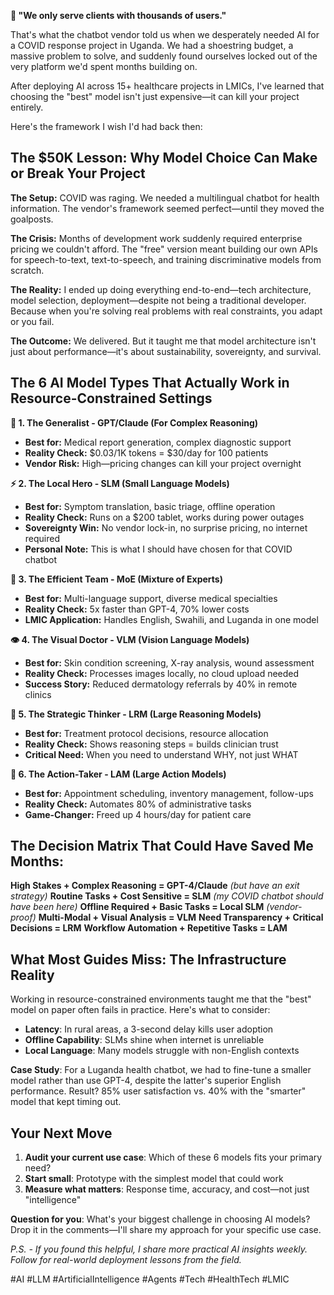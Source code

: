 **🚨 "We only serve clients with thousands of users."**

That's what the chatbot vendor told us when we desperately needed AI for a COVID response project in Uganda. We had a shoestring budget, a massive problem to solve, and suddenly found ourselves locked out of the very platform we'd spent months building on.

After deploying AI across 15+ healthcare projects in LMICs, I've learned that choosing the "best" model isn't just expensive—it can kill your project entirely.

Here's the framework I wish I'd had back then:

## **The $50K Lesson: Why Model Choice Can Make or Break Your Project**

**The Setup:** COVID was raging. We needed a multilingual chatbot for health information. The vendor's framework seemed perfect—until they moved the goalposts.

**The Crisis:** Months of development work suddenly required enterprise pricing we couldn't afford. The "free" version meant building our own APIs for speech-to-text, text-to-speech, and training discriminative models from scratch.

**The Reality:** I ended up doing everything end-to-end—tech architecture, model selection, deployment—despite not being a traditional developer. Because when you're solving real problems with real constraints, you adapt or you fail.

**The Outcome:** We delivered. But it taught me that model architecture isn't just about performance—it's about sustainability, sovereignty, and survival.

## **The 6 AI Model Types That Actually Work in Resource-Constrained Settings**

**🧠 1. The Generalist - GPT/Claude (For Complex Reasoning)**
- **Best for:** Medical report generation, complex diagnostic support
- **Reality Check:** $0.03/1K tokens = $30/day for 100 patients
- **Vendor Risk:** High—pricing changes can kill your project overnight

**⚡ 2. The Local Hero - SLM (Small Language Models)**
- **Best for:** Symptom translation, basic triage, offline operation
- **Reality Check:** Runs on a $200 tablet, works during power outages
- **Sovereignty Win:** No vendor lock-in, no surprise pricing, no internet required
- **Personal Note:** This is what I should have chosen for that COVID chatbot

**🤝 3. The Efficient Team - MoE (Mixture of Experts)**
- **Best for:** Multi-language support, diverse medical specialties
- **Reality Check:** 5x faster than GPT-4, 70% lower costs
- **LMIC Application:** Handles English, Swahili, and Luganda in one model

**👁️ 4. The Visual Doctor - VLM (Vision Language Models)**
- **Best for:** Skin condition screening, X-ray analysis, wound assessment
- **Reality Check:** Processes images locally, no cloud upload needed
- **Success Story:** Reduced dermatology referrals by 40% in remote clinics

**🤔 5. The Strategic Thinker - LRM (Large Reasoning Models)**
- **Best for:** Treatment protocol decisions, resource allocation
- **Reality Check:** Shows reasoning steps = builds clinician trust
- **Critical Need:** When you need to understand WHY, not just WHAT

**🤖 6. The Action-Taker - LAM (Large Action Models)**
- **Best for:** Appointment scheduling, inventory management, follow-ups
- **Reality Check:** Automates 80% of administrative tasks
- **Game-Changer:** Freed up 4 hours/day for patient care

## **The Decision Matrix That Could Have Saved Me Months:**

**High Stakes + Complex Reasoning = GPT-4/Claude** *(but have an exit strategy)*
**Routine Tasks + Cost Sensitive = SLM** *(my COVID chatbot should have been here)*
**Offline Required + Basic Tasks = Local SLM** *(vendor-proof)*
**Multi-Modal + Visual Analysis = VLM**
**Need Transparency + Critical Decisions = LRM**
**Workflow Automation + Repetitive Tasks = LAM**

## **What Most Guides Miss: The Infrastructure Reality**

Working in resource-constrained environments taught me that the "best" model on paper often fails in practice. Here's what to consider:

- **Latency**: In rural areas, a 3-second delay kills user adoption
- **Offline Capability**: SLMs shine when internet is unreliable
- **Local Language**: Many models struggle with non-English contexts

**Case Study**: For a Luganda health chatbot, we had to fine-tune a smaller model rather than use GPT-4, despite the latter's superior English performance. Result? 85% user satisfaction vs. 40% with the "smarter" model that kept timing out.

## **Your Next Move**

1. **Audit your current use case**: Which of these 6 models fits your primary need?
2. **Start small**: Prototype with the simplest model that could work
3. **Measure what matters**: Response time, accuracy, and cost—not just "intelligence"

**Question for you**: What's your biggest challenge in choosing AI models? Drop it in the comments—I'll share my approach for your specific use case.

*P.S. - If you found this helpful, I share more practical AI insights weekly. Follow for real-world deployment lessons from the field.*

#AI #LLM #ArtificialIntelligence #Agents #Tech #HealthTech #LMIC
